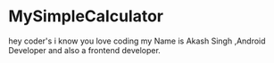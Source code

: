 # MySimpleCalculator
hey coder's i know you love coding
my Name is Akash  Singh ,Android Developer and also a frontend developer. 
